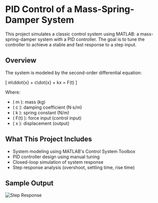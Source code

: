 # PID Control of a Mass-Spring-Damper System

This project simulates a classic control system using MATLAB: a mass-spring-damper system with a PID controller. The goal is to tune the controller to achieve a stable and fast response to a step input.

##  Overview

The system is modeled by the second-order differential equation:

\[
m\ddot{x} + c\dot{x} + kx = F(t)
\]

Where:
- \( m \): mass (kg)
- \( c \): damping coefficient (N·s/m)
- \( k \): spring constant (N/m)
- \( F(t) \): force input (control input)
- \( x \): displacement (output)

##  What This Project Includes

- System modeling using MATLAB's Control System Toolbox
- PID controller design using manual tuning
- Closed-loop simulation of system response
- Step response analysis (overshoot, settling time, rise time)
##  Sample Output

![Step Response](figures/step_response.png)
